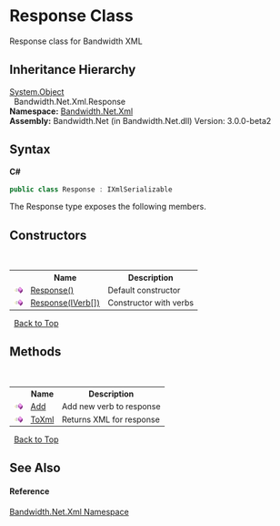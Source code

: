 ﻿# Response Class
 

Response class for Bandwidth XML


## Inheritance Hierarchy
<a href="http://msdn2.microsoft.com/en-us/library/e5kfa45b" target="_blank">System.Object</a><br />&nbsp;&nbsp;Bandwidth.Net.Xml.Response<br />
**Namespace:**&nbsp;<a href ="N_Bandwidth_Net_Xml.md">Bandwidth.Net.Xml</a><br />**Assembly:**&nbsp;Bandwidth.Net (in Bandwidth.Net.dll) Version: 3.0.0-beta2

## Syntax

**C#**<br />
``` C#
public class Response : IXmlSerializable
```

The Response type exposes the following members.


## Constructors
&nbsp;<table><tr><th></th><th>Name</th><th>Description</th></tr><tr><td>![Public method](media/pubmethod.gif "Public method")</td><td><a href ="M_Bandwidth_Net_Xml_Response__ctor.md">Response()</a></td><td>
Default constructor</td></tr><tr><td>![Public method](media/pubmethod.gif "Public method")</td><td><a href ="M_Bandwidth_Net_Xml_Response__ctor_1.md">Response(IVerb[])</a></td><td>
Constructor with verbs</td></tr></table>&nbsp;
<a href="#response-class">Back to Top</a>

## Methods
&nbsp;<table><tr><th></th><th>Name</th><th>Description</th></tr><tr><td>![Public method](media/pubmethod.gif "Public method")</td><td><a href ="M_Bandwidth_Net_Xml_Response_Add.md">Add</a></td><td>
Add new verb to response</td></tr><tr><td>![Public method](media/pubmethod.gif "Public method")</td><td><a href ="M_Bandwidth_Net_Xml_Response_ToXml.md">ToXml</a></td><td>
Returns XML for response</td></tr></table>&nbsp;
<a href="#response-class">Back to Top</a>

## See Also


#### Reference
<a href ="N_Bandwidth_Net_Xml.md">Bandwidth.Net.Xml Namespace</a><br />